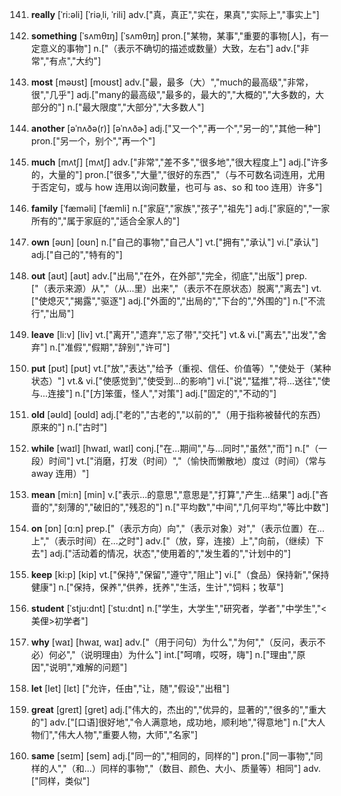 141. **really**
[ˈri:əli]  [ˈriəˌli, ˈrili]
adv.["真，真正","实在，果真","实际上","事实上"]  

142. **something**
[ˈsʌmθɪŋ]  [ˈsʌmθɪŋ]
pron.["某物，某事","重要的事物[人]，有一定意义的事物"]  n.["（表示不确切的描述或数量）大致，左右"]  adv.["非常","有点","大约"]  

143. **most**
[məʊst]  [moʊst]
adv.["最，最多（大）","much的最高级","非常，很","几乎"]  adj.["many的最高级","最多的，最大的","大概的","大多数的，大部分的"]  n.["最大限度","大部分","大多数人"]  

144. **another**
[əˈnʌðə(r)]  [əˈnʌðɚ]
adj.["又一个","再一个","另一的","其他一种"]  pron.["另一个，别个","再一个"]  

145. **much**
[mʌtʃ]  [mʌtʃ]
adv.["非常","差不多","很多地","很大程度上"]  adj.["许多的，大量的"]  pron.["很多","大量","很好的东西","（与不可数名词连用，尤用于否定句，或与 how 连用以询问数量，也可与 as、so 和 too 连用）许多"]  

146. **family**
[ˈfæməli]  [ˈfæmli]
n.["家庭","家族","孩子","祖先"]  adj.["家庭的","一家所有的","属于家庭的","适合全家人的"]  

147. **own**
[əʊn]  [oʊn]
n.["自己的事物","自己人"]  vt.["拥有","承认"]  vi.["承认"]  adj.["自己的","特有的"]  

148. **out**
[aʊt]  [aʊt]
adv.["出局","在外，在外部","完全，彻底","出版"]  prep.["（表示来源）从","（从…里）出来","（表示不在原状态）脱离","离去"]  vt.["使熄灭","揭露","驱逐"]  adj.["外面的","出局的","下台的","外围的"]  n.["不流行","出局"]  

149. **leave**
[li:v]  [liv]
vt.["离开","遗弃","忘了带","交托"]  vt.& vi.["离去","出发","舍弃"]  n.["准假","假期","辞别","许可"]  

150. **put**
[pʊt]  [pʊt]
vt.["放","表达","给予（重视、信任、价值等）","使处于（某种状态）"]  vt.& vi.["使感觉到","使受到…的影响"]  vi.["说","猛推","将…送往","使与…连接"]  n.["[方]笨蛋，怪人","对策"]  adj.["固定的","不动的"]  

151. **old**
[əʊld]  [oʊld]
adj.["老的","古老的","以前的","（用于指称被替代的东西）原来的"]  n.["古时"]  

152. **while**
[waɪl]  [hwaɪl, waɪl]
conj.["在…期间","与…同时","虽然","而"]  n.["（一段）时间"]  vt.["消磨，打发（时间）","（愉快而懒散地）度过（时间）（常与 away 连用）"]  

153. **mean**
[mi:n]  [min]
v.["表示…的意思","意思是","打算","产生…结果"]  adj.["吝啬的","刻薄的","破旧的","残忍的"]  n.["平均数","中间","几何平均","等比中数"]  

154. **on**
[ɒn]  [ɑ:n]
prep.["（表示方向）向","（表示对象）对","（表示位置）在…上","（表示时间）在…之时"]  adv.["（放，穿，连接）上","向前，（继续）下去"]  adj.["活动着的情况，状态","使用着的","发生着的","计划中的"]  

155. **keep**
[ki:p]  [kip]
vt.["保持","保留","遵守","阻止"]  vi.["（食品）保持新","保持健康"]  n.["保持，保养","供养，抚养","生活，生计","饲料；牧草"]  

156. **student**
[ˈstju:dnt]  [ˈstu:dnt]
n.["学生，大学生","研究者，学者","中学生","<美俚>初学者"]  

157. **why**
[waɪ]  [hwaɪ, waɪ]
adv.["（用于问句）为什么","为何","（反问，表示不必）何必","（说明理由）为什么"]  int.["呵唷，哎呀，嗨"]  n.["理由","原因","说明","难解的问题"]  

158. **let**
[let]  [lɛt]
["允许，任由","让，随","假设","出租"]  

159. **great**
[greɪt]  [ɡret]
adj.["伟大的，杰出的","优异的，显著的","很多的","重大的"]  adv.["[口语]很好地","令人满意地，成功地，顺利地","得意地"]  n.["大人物们","伟大人物","重要人物，大师","名家"]  

160. **same**
[seɪm]  [sem]
adj.["同一的","相同的，同样的"]  pron.["同一事物","同样的人","（和…）同样的事物","（数目、颜色、大小、质量等）相同"]  adv.["同样，类似"]  

